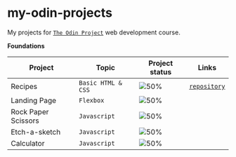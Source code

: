 # my-odin-projects
My projects for [`The Odin Project`](https://www.theodinproject.com/) web development course.

**Foundations**

|Project                        |Topic                               |Project status                         |   Links                               
|-------------------------------|------------------------------------|---------------------------------------|---------------------------------------------
| Recipes                       | `Basic HTML & CSS`                   | ![50%](https://progress-bar.dev/90) |   [`repository`]( https://github.com/elincik/my-odin-projects/tree/main/odin-recipes)       
|Landing Page                   | `Flexbox`                            | ![50%](https://progress-bar.dev/0)  | 
|Rock Paper Scissors            | `Javascript`                         | ![50%](https://progress-bar.dev/0)  |
|Etch-a-sketch                  | `Javascript`                         | ![50%](https://progress-bar.dev/0)  |
|Calculator                     | `Javascript`                         | ![50%](https://progress-bar.dev/0)  |
